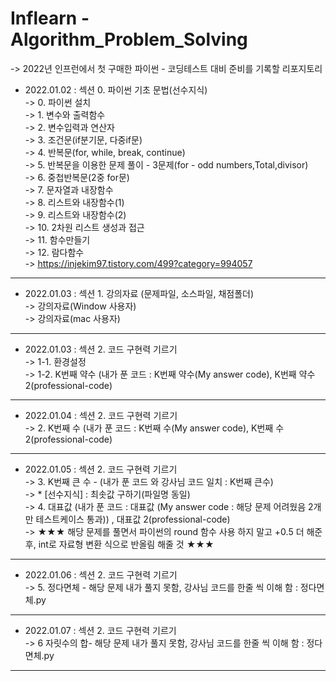 # Inflearn - Algorithm_Problem_Solving
-> 2022년 인프런에서 첫 구매한 파이썬 - 코딩테스트 대비 준비를 기록할 리포지토리   

* 2022.01.02 : 섹션 0. 파이썬 기초 문법(선수지식)    
-> 0. 파이썬 설치         
-> 1. 변수와 출력함수   
-> 2. 변수입력과 연산자   
-> 3. 조건문(if분기문, 다중if문)   
-> 4. 반복문(for, while, break, continue)   
-> 5. 반복문을 이용한 문제 풀이 - 3문제(for - odd numbers,Total,divisor)    
-> 6. 중첩반복문(2중 for문)   
-> 7. 문자열과 내장함수  
-> 8. 리스트와 내장함수(1)   
-> 9. 리스트와 내장함수(2)    
-> 10. 2차원 리스트 생성과 접근   
-> 11. 함수만들기   
-> 12. 람다함수   
-> https://injekim97.tistory.com/499?category=994057   
***

* 2022.01.03 : 섹션 1. 강의자료 (문제파일, 소스파일, 채점폴더)      
-> 강의자료(Window 사용자)   
-> 강의자료(mac 사용자)    
***

* 2022.01.03 : 섹션 2. 코드 구현력 기르기    
-> 1-1. 환경설정     
-> 1-2. K번째 약수 (내가 푼 코드 : K번째 약수(My answer code), K번째 약수 2(professional-code)     
***

* 2022.01.04 : 섹션 2. 코드 구현력 기르기    
-> 2. K번째 수 (내가 푼 코드 : K번째 수(My answer code), K번째 수 2(professional-code)     
***  

* 2022.01.05 : 섹션 2. 코드 구현력 기르기     
-> 3. K번째 큰 수  - (내가 푼 코드 와 강사님 코드 일치 : K번째 큰수)    
-> * [선수지식] : 최솟값 구하기(파일명 동일)   
-> 4. 대표값 (내가 푼 코드 : 대표값 (My answer code : 해당 문제 어려웠음 2개만 테스트케이스 통과)) , 대표값 2(professional-code)       
-> ★★★ 해당 문제를 풀면서 파이썬의 round 함수 사용 하지 말고 +0.5 더 해준 후, int로 자료형 변환 식으로 반올림 해줄 것 ★★★  
***

* 2022.01.06 : 섹션 2. 코드 구현력 기르기     
-> 5. 정다면체 - 해당 문제 내가 풀지 못함, 강사님 코드를 한줄 씩 이해 함 : 정다면체.py    
***


* 2022.01.07 : 섹션 2. 코드 구현력 기르기     
-> 6 자릿수의 합- 해당 문제 내가 풀지 못함, 강사님 코드를 한줄 씩 이해 함 : 정다면체.py    
***